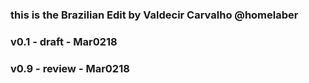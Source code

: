 ### this is the Brazilian Edit by Valdecir Carvalho @homelaber
### v0.1 - draft - Mar0218
### v0.9 - review - Mar0218
